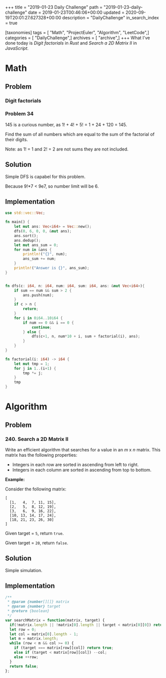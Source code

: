 +++
title = "2019-01-23 Daily Challenge"
path = "2019-01-23-daily-challenge"
date = 2019-01-23T00:46:06+00:00
updated = 2020-09-19T20:01:27.627328+00:00
description = "DailyChallenge"
in_search_index = true

[taxonomies]
tags = [ "Math", "ProjectEuler", "Algorithm", "LeetCode",]
categories = [ "DailyChallenge",]
archives = [ "archive",]
+++
What I've done today is *Digit factorials* in *Rust* and *Search a 2D Matrix II* in *JavaScript*.

<!-- more -->

# Math

## Problem

### Digit factorials

### Problem 34

145 is a curious number, as 1! + 4! + 5! = 1 + 24 + 120 = 145.

Find the sum of all numbers which are equal to the sum of the factorial of their digits.

Note: as 1! = 1 and 2! = 2 are not sums they are not included.

## Solution

Simple DFS is capabel for this problem.

Because 9!*7 < 9e7, so number limit will be 6.

## Implementation

```rust
use std::vec::Vec;

fn main() {
    let mut ans: Vec<i64> = Vec::new();
    dfs(0, 6, 0, 0, &mut ans);
    ans.sort();
    ans.dedup();
    let mut ans_sum = 0;
    for num in &ans {
        println!("{}", num);
        ans_sum += num;       
    }
    println!("Answer is {}", ans_sum);
}


fn dfs(c: i64, n: i64, num: i64, sum: i64, ans: &mut Vec<i64>){
    if sum == num && sum > 2 {
        ans.push(num);
    }
    if c > n {
        return;
    }
    for i in 0i64..10i64 {
        if num == 0 && i == 0 {
            continue;
        } else {
            dfs(c+1, n, num*10 + i, sum + factorial(i), ans);
        }
    }
}

fn factorial(i: i64) -> i64 {
    let mut tmp = 1;
    for j in 1..(i+1) {
        tmp *= j;
    }
    tmp
}
```

# Algorithm

## Problem

### 240. Search a 2D Matrix II

Write an efficient algorithm that searches for a value in an *m* x *n* matrix. This matrix has the following properties:

- Integers in each row are sorted in ascending from left to right.
- Integers in each column are sorted in ascending from top to bottom.

**Example:**

Consider the following matrix:

```
[
  [1,   4,  7, 11, 15],
  [2,   5,  8, 12, 19],
  [3,   6,  9, 16, 22],
  [10, 13, 14, 17, 24],
  [18, 21, 23, 26, 30]
]
```

Given target = `5`, return `true`.

Given target = `20`, return `false`.

## Solution

Simple simulation.
## Implementation
```js
/**
 * @param {number[][]} matrix
 * @param {number} target
 * @return {boolean}
 */
var searchMatrix = function(matrix, target) {
  if(!matrix.length || !matrix[0].length || target < matrix[0][0]) return false;
  let row = 0;
  let col = matrix[0].length - 1;
  let m = matrix.length;
  while (row < m && col >= 0) {
    if (target === matrix[row][col]) return true;
    else if (target < matrix[row][col]) --col;
    else ++row;
  }
  return false;
};
```